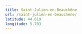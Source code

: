 ```yaml
---
title: Saint-Julien-en-Beauchêne
url: /saint-julien-en-beauchene/
latitude: 44.619
longitude: 5.703
---
```

